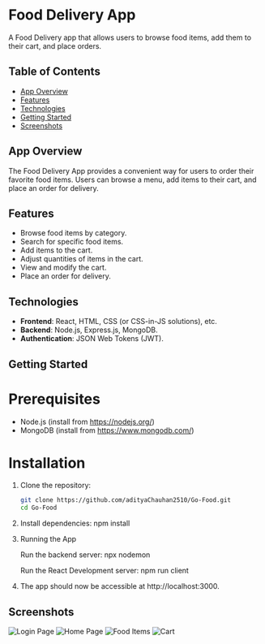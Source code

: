 # Food Delivery App

A Food Delivery app that allows users to browse food items, add them to their cart, and place orders.

## Table of Contents

- [App Overview](#app-overview)
- [Features](#features)
- [Technologies](#technologies)
- [Getting Started](#getting-started)
- [Screenshots](#screenshots)

## App Overview

The Food Delivery App provides a convenient way for users to order their favorite food items. Users can browse a menu, add items to their cart, and place an order for delivery.

## Features
- Browse food items by category.
- Search for specific food items.
- Add items to the cart.
- Adjust quantities of items in the cart.
- View and modify the cart.
- Place an order for delivery.

## Technologies

- **Frontend**: React, HTML, CSS (or CSS-in-JS solutions), etc.
- **Backend**: Node.js, Express.js, MongoDB.
- **Authentication**: JSON Web Tokens (JWT).

## Getting Started

# Prerequisites

- Node.js (install from https://nodejs.org/)
- MongoDB (install from https://www.mongodb.com/)

# Installation

1. Clone the repository:

   ```bash
   git clone https://github.com/adityaChauhan2510/Go-Food.git
   cd Go-Food

2. Install dependencies:
   npm install

3. Running the App

   Run the backend server:
     npx nodemon
   
   Run the React Development server:
     npm run client

5. The app should now be accessible at http://localhost:3000.

## Screenshots
![Login Page](screenshots/Login-Page.png)
![Home Page](screenshots/Home-Page.png)
![Food Items](screenshots/Food-options.png)
![Cart](screenshots/Cart.png)







